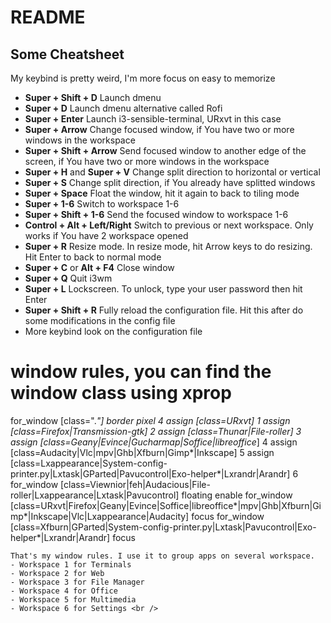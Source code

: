 # README

## Some Cheatsheet
My keybind is pretty weird, I'm more focus on easy to memorize <br />
- **Super + Shift + D** Launch dmenu
- **Super + D** Launch dmenu alternative called Rofi
- **Super + Enter** Launch i3-sensible-terminal, URxvt in this case
- **Super + Arrow** Change focused window, if You have two or more windows in the workspace
- **Super + Shift + Arrow** Send focused window to another edge of the screen, if You have two or more windows in the workspace
- **Super + H** and **Super + V** Change split direction to horizontal or vertical
- **Super + S** Change split direction, if You already have splitted windows
- **Super + Space** Float the window, hit it again to back to tiling mode
- **Super + 1-6** Switch to workspace 1-6
- **Super + Shift + 1-6** Send the focused window to workspace 1-6 
- **Control + Alt + Left/Right** Switch to previous or next workspace. Only works if You have 2 workspace opened
- **Super + R** Resize mode. In resize mode, hit Arrow keys to do resizing. Hit Enter to back to normal mode
- **Super + C** or **Alt + F4** Close window
- **Super + Q** Quit i3wm
- **Super + L** Lockscreen. To unlock, type your user password then hit Enter
- **Super + Shift + R** Fully reload the configuration file. Hit this after do some modifications in the config file
- More keybind look on the configuration file

# window rules, you can find the window class using xprop
for_window [class=".*"] border pixel 4
assign [class=URxvt] 1
assign [class=Firefox|Transmission-gtk] 2
assign [class=Thunar|File-roller] 3
assign [class=Geany|Evince|Gucharmap|Soffice|libreoffice*] 4
assign [class=Audacity|Vlc|mpv|Ghb|Xfburn|Gimp*|Inkscape] 5
assign [class=Lxappearance|System-config-printer.py|Lxtask|GParted|Pavucontrol|Exo-helper*|Lxrandr|Arandr] 6
for_window [class=Viewnior|feh|Audacious|File-roller|Lxappearance|Lxtask|Pavucontrol] floating enable
for_window [class=URxvt|Firefox|Geany|Evince|Soffice|libreoffice*|mpv|Ghb|Xfburn|Gimp*|Inkscape|Vlc|Lxappearance|Audacity] focus
for_window [class=Xfburn|GParted|System-config-printer.py|Lxtask|Pavucontrol|Exo-helper*|Lxrandr|Arandr] focus
```
That's my window rules. I use it to group apps on several workspace.
- Workspace 1 for Terminals
- Workspace 2 for Web
- Workspace 3 for File Manager
- Workspace 4 for Office
- Workspace 5 for Multimedia
- Workspace 6 for Settings <br />

